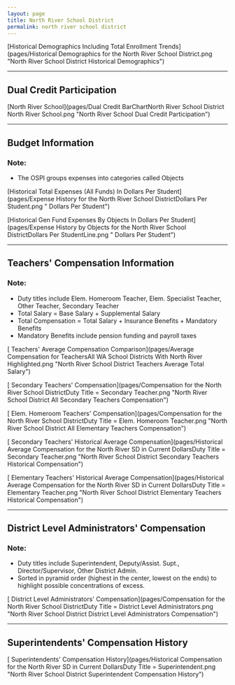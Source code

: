 ```yaml
---
layout: page
title: North River School District
permalink: north river school district
---
```



[Historical Demographics Including Total Enrollment Trends](pages/Historical Demographics for the North River School District.png "North River School District Historical Demographics")

___

## Dual Credit Participation

[North River School](pages/Dual Credit BarChartNorth River School District North River School.png "North River School Dual Credit Participation")


___

## Budget Information
### Note:
- The OSPI groups expenses into categories called Objects

[Historical Total Expenses (All Funds) In Dollars Per Student](pages/Expense History for the North River School DistrictDollars Per Student.png " Dollars Per Student")

[Historical Gen Fund Expenses By Objects In Dollars Per Student](pages/Expense History by Objects for the North River School DistrictDollars Per StudentLine.png " Dollars Per Student")


___

## Teachers' Compensation Information
### Note:
- Duty titles include Elem. Homeroom Teacher, Elem. Specialist Teacher, Other Teacher, Secondary Teacher
- Total Salary = Base Salary + Supplemental Salary
- Total Compensation = Total Salary + Insurance Benefits + Mandatory Benefits
- Mandatory Benefits include pension funding and payroll taxes

[ Teachers' Average Compensation Comparison](pages/Average Compensation for TeachersAll WA School Districts With North River Highlighted.png "North River School District Teachers Average Total Salary")

[ Secondary Teachers' Compensation](pages/Compensation for the North River School DistrictDuty Title = Secondary Teacher.png "North River School District All Secondary Teachers Compensation")

[ Elem. Homeroom Teachers' Compensation](pages/Compensation for the North River School DistrictDuty Title = Elem. Homeroom Teacher.png "North River School District All Elementary Teachers Compensation")

[ Secondary Teachers' Historical Average Compensation](pages/Historical Average Compensation for the North River SD in Current DollarsDuty Title = Secondary Teacher.png "North River School District Secondary Teachers Historical Compensation")

[ Elementary Teachers' Historical Average Compensation](pages/Historical Average Compensation for the North River SD in Current DollarsDuty Title = Elementary Teacher.png "North River School District Elementary Teachers Historical Compensation")


___

## District Level Administrators' Compensation

### Note:
- Duty titles include Superintendent, Deputy/Assist. Supt., Director/Supervisor, Other District Admin.
- Sorted in pyramid order (highest in the center, lowest on the ends) to highlight possible concentrations of excess.

[ District Level Administrators' Compensation](pages/Compensation for the North River School DistrictDuty Title = District Level Administrators.png "North River School District District Level Administrators Compensation")


___

## Superintendents' Compensation History

[ Superintendents' Compensation History](pages/Historical Compensation for the North River SD in Current DollarsDuty Title = Superintendent.png "North River School District Superintendent Compensation History")

